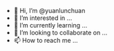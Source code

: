 - 👋 Hi, I’m @yuanlunchuan
- 👀 I’m interested in ...
- 🌱 I’m currently learning ...
- 💞️ I’m looking to collaborate on ...
- 📫 How to reach me ...

<!---
yuanlunchuan/yuanlunchuan is a ✨ special ✨ repository because its `README.md` (this file) appears on your GitHub profile.
You can click the Preview link to take a look at your changes.
--->
